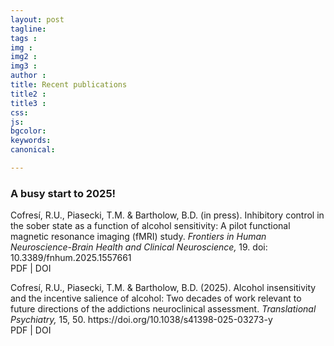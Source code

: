 ```yaml
---
layout: post
tagline: 
tags : 
img : 
img2 : 
img3 : 
author : 
title: Recent publications 
title2 : 
title3 : 
css: 
js: 
bgcolor: 
keywords: 
canonical:

---
```


### A busy start to 2025!

<p> <i class="fa fa-chevron-right" aria-hidden="true"></i>
Cofresí, R.U., Piasecki, T.M. & Bartholow, B.D. (in press). Inhibitory control in the sober state as a function of alcohol sensitivity: A pilot functional magnetic resonance imaging (fMRI) study. <em>Frontiers in Human Neuroscience-Brain Health and Clinical Neuroscience,</em> 19. doi: 10.3389/fnhum.2025.1557661
<br/>
<a href="" target="_blank" rel="noopener noreferrer"> <i class="fa fa-download icons"></i> </a>PDF 
	| <a href="https://www.frontiersin.org/journals/human-neuroscience/articles/10.3389/fnhum.2025.1557661/abstract" target="_blank" rel="noopener noreferrer"> <i class="fa fa-external-link" aria-hidden="true"></i></a> DOI </p>	


<p> <i class="fa fa-chevron-right" aria-hidden="true"></i>
Cofresí, R.U., Piasecki, T.M. & Bartholow, B.D. (2025). Alcohol insensitivity and the incentive salience of alcohol: Two decades of work relevant to future directions of the addictions neuroclinical assessment. <em>Translational Psychiatry,</em> 15, 50. https://doi.org/10.1038/s41398-025-03273-y
<br/>
<a href="assets/docs/pub/Cofres-_et_al-2025-Translational_Psychiatry.pdf" target="_blank" rel="noopener noreferrer"> <i class="fa fa-download icons"></i> </a>PDF 
	| <a href="https://doi.org/10.1038/s41398-025-03273-y" target="_blank" rel="noopener noreferrer"> <i class="fa fa-external-link" aria-hidden="true"></i></a> DOI </p>

 
